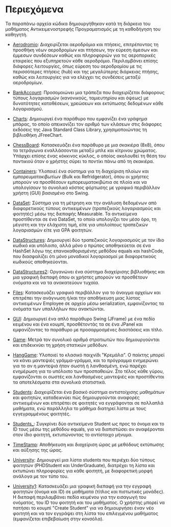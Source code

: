 # Περιεχόμενα

Τα παραπάνω αρχεία κώδικα δημιουργήθηκαν κατά τη διάρκεια του μαθήματος Αντικειμενοστρεφής Προγραματισμός με τη καθοδήγηση του καθηγητή.

* [Aerodromio](./Aerodromio): Διαχειρίζεται αεροδρόμια και πτήσεις, επιτρέποντας τη προσθήκη νέων αεροδρομίων και πτήσεων, την εύρεση άμεσων και έμμεσων συνδέσεων καθώς και πληροφοριών για τις αεροπορικές εταιρείες που εξυπηρετούν κάθε αεροδρόμιο. Περιλαμβάνει επίσης διάφορες λειτουργίες, όπως εύρεση του αεροδρομίου με τις περισσότερες πτήσεις (hub) και της μεγαλύτερης διάρκειας πτήσης, καθώς και λειτουργίες για να ελέγχει τις συνδέσεις μεταξύ αεροδρομίων.

* [BankAccount](./BankAccount): Προσομοιώνει μια τράπεζα που διαχειρίζεται διάφορους τύπους λογαριασμών (κανονικούς, ταμιευτηρίου και όψεως) με δυνατότητες καταθέσεων, χρεώσεων και εκτύπωσης δεδομένων κάθε λογαριασμού.

* [Charts](./Charts): Δημιουργεί ένα παράθυρο που εμφανίζει ένα γράφημα μπάρας, το οποίο απεικονίζει τον αριθμό των κλάσεων στις διάφορες εκδόσεις της Java Standard Class Library, χρησιμοποιώντας τη βιβλιοθήκη JFreeChart.

* [ChessBoard](./ChessBoard): Κατασκευάζει ένα παράθυρο με μια σκακιέρα (8x8), όπου τα τετράγωνα εναλλάσσονται μεταξύ μπλε και κίτρινου χρώματος. Υπάρχει επίσης ένας κόκκινος κύκλος, ο οποίος ακολουθεί τη θέση του ποντικιού όταν ο χρήστης σύρει το ποντίκι πάνω από τη σκακιέρα.

* [Containers](./Containers): Υλοποιεί ένα σύστημα για τη διαχείριση πλοίων και εμπορευματοκιβωτίων (Bulk και Refridgerator), όπου οι χρήστες μπορούν να προσθέσουν εμπορευματοκιβώτια σε πλοία και να υπολογίσουν το συνολικό κόστος φόρτωσης με γραφικό περιβάλλον χρήστη (GUI) βασισμένο στο Swing.

* [DataSet](./DataSet): Σύστημα για τη μέτρηση και την ανάλυση δεδομένων από διαφορετικούς τύπους αντικειμένων (τραπεζικούς λογαριασμούς και φοιτητές) μέσω της διεπαφής Measurable. Τα αντικείμενα προστίθενται σε ένα DataSet, το οποίο υπολογίζει τον μέσο όρο, τη μέγιστη και την ελάχιστη τιμή, είτε για υπολοίπους τραπεζικών λογαριασμών είτε για GPA φοιτητών.

* [DataStructures](./DataStructures): Δημιουργεί δύο τραπεζικούς λογαριασμούς με τον ίδιο κωδικό και υπόλοιπο, αλλά μόνο ο πρώτος αποθηκεύεται σε ένα HashSet λόγω της επανακαθορισμένης μεθόδου equals και hashCode, που διασφαλίζει ότι μόνο μοναδικοί λογαριασμοί με διαφορετικούς κωδικούς αποθηκεύονται.

* [DataStructures2](./DataStructures2): Οργανώνει ένα σύστημα διαχείρισης βιβλιοθήκης και μια γραφική διεπαφή όπου οι χρήστες μπορούν να προσθέτουν ονόματα και να τα ανακατεύουν τυχαία.
  
* [Files](./Files): Κατασκευάζει γραφικό περιβάλλον για το άνοιγμα αρχείων και επιτρέπει την ανάγνωση ή/και την αποθήκευση μιας λίστας αντικειμένων Employee σε αρχείο μέσω serialization, εμφανίζοντας τα ονόματα των υπαλλήλων που ανακτώνται.

* [GUI](./GUI): Δημιουργεί ένα απλό παράθυρο Swing (JFrame) με ένα πεδίο κειμένου και ένα κουμπί, προσθέτοντάς τα σε ένα JPanel και εμφανίζοντας το παράθυρο με προσαρμοσμένες διαστάσεις και τίτλο.

* [Game](./Game): Μετρά τον συνολικό αριθμό στρατιωτών που δημιουργούνται και επιδεικνύει τη χρήση στατικών μεθόδων.

* [HangGame](./HangGame): Υλοποιεί το κλασικό παιχνίδι "Κρεμάλα". Ο παίκτης μπορεί να κάνει μαντεψιές γράμμα-γράμμα, και το πρόγραμμα ενημερώνει για το αν η μαντεψιά ήταν σωστή ή λανθασμένη, ενώ παρέχει ενημέρωση για το υπόλοιπο των προσπαθειών. Στο τέλος κάθε γύρου, εμφανίζονται οι σωστές και λανθασμένες μαντεψιές και προστίθενται τα αποτελέσματα στα συνολικά στατιστικά.

* [Students](./Students): Διαχειρίζεται ένα βασικό σύστημα αντιστοίχισης μαθημάτων και φοιτητών, καταδεικνύει πώς δημιουργούνται αναφορές αντικειμένων και επιτρέπει σε φοιτητές να εγγράφονται σε πολλαπλά μαθήματα, ενώ παράλληλα το μάθημα διατηρεί λίστα με τους εγγεγραμμένους φοιτητές.

* [Students_](./Students_): Συγκρίνει δύο αντικείμενα Student ως προς το όνομα και το ID τους μέσω της μεθόδου equals, για να διαπιστώσει αν αναφέρονται στον ίδιο φοιτητή, εκτυπώνοντας το αντίστοιχο μήνυμα.

* [TimeStamp](./TimeStamp): Αποθήκευση και διαχείριση ώρας με μεθόδους εκτύπωσης και αύξησης της ώρας.

* [University](./University): Δημιουργεί μια λίστα students που περιέχει δύο τύπους φοιτητών (PHDStudent και UnderGraduate), διατρέχει τη λίστα και εκτυπώνει πληροφορίες για κάθε φοιτητή, με διαφορετική μορφή ανάλογα με τον τύπο του.

* [University1](./University1): Κατασκευάζει μια γραφική διεπαφή για την εγγραφή φοιτητών (όνομα και ID) σε μαθήματα (τίτλος και πιστωτικές μονάδες). Η διεπαφή περιλαμβάνει πεδία κειμένου για την εισαγωγή του ονόματος, του ID του φοιτητή και του μαθήματος. Ο χρήστης μπορεί να πατήσει το κουμπί "Create Student" για να δημιουργήσει έναν νέο φοιτητή και να τον εγγράψει στη λίστα του επιλεγμένου μαθήματος (εμφανίζεται επιβεβαίωση στην κονσόλα).
